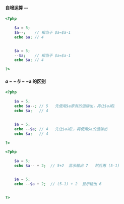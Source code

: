 #### 自增运算 --

```php
<?php

    $a = 5;
    $a--;    // 相当于 $a=$a-1
    echo $a; // 4  


    $a = 5;
    --$a;    // 相当于 $a=$a-1
    echo $a; // 4

?>
```

#### $a-- 与  --$a 的区别

```php
<?php

    $a = 5;
    echo $a--; // 5   先使用$a原有的值输出，再让$a减1
    echo $a;   // 4


    $a = 5;
    echo --$a; // 4   先让$a减1，再使用$a的值输出
    echo $a;   // 4

?>
```

```php
<?php

    $a = 5;
    echo $a-- + 2;  // 5+2  显示输出 7   然后再 (5-1)


    $a = 5;
    echo --$a + 2;  // (5-1) + 2  显示输出 6


?>
```



